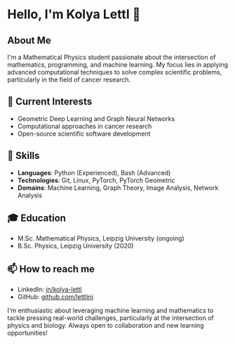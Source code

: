 # Hello, I'm Kolya Lettl 👋

## About Me
I'm a Mathematical Physics student passionate about the intersection of mathematics, programming, and machine learning. My focus lies in applying advanced computational techniques to solve complex scientific problems, particularly in the field of cancer research.

## 🔭 Current Interests
- Geometric Deep Learning and Graph Neural Networks
- Computational approaches in cancer research
- Open-source scientific software development

## 🌱 Skills
- **Languages**: Python (Experienced), Bash (Advanced)
- **Technologies**: Git, Linux, PyTorch, PyTorch Geometric
- **Domains**: Machine Learning, Graph Theory, Image Analysis, Network Analysis

## 🎓 Education
- M.Sc. Mathematical Physics, Leipzig University (ongoing)
- B.Sc. Physics, Leipzig University (2020)

## 📫 How to reach me
- LinkedIn: [in/kolya-lettl](https://linkedin.com/in/kolya-lettl)
- GitHub: [github.com/lettlini](https://github.com/lettlini)

I'm enthusiastic about leveraging machine learning and mathematics to tackle pressing real-world challenges, particularly at the intersection of physics and biology. Always open to collaboration and new learning opportunities!
